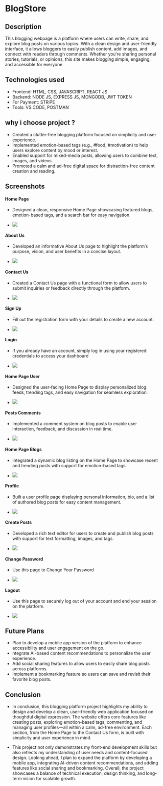 # BlogStore
## Description
This blogging webpage is a platform where users can write, share, and explore blog posts on various topics. With a clean design and user-friendly interface, it allows bloggers to easily publish content, add images, and connect with readers through comments. Whether you're sharing personal stories, tutorials, or opinions, this site makes blogging simple, engaging, and accessible for everyone.
## Technologies used
- Frontend: HTML, CSS, JAVASCRIPT, REACT JS
- Backend: NODE JS, EXPRESS JS, MONGODB, JWT TOKEN
- For Payment: STRIPE
- Tools: VS CODE, POSTMAN
## why i choose project ?
- Created a clutter-free blogging platform focused on simplicity and user experience.
- Implemented emotion-based tags (e.g., #food, #motivation) to help users explore content by mood or interest.
- Enabled support for mixed-media posts, allowing users to combine text, images, and videos.
- Promoted a calm and ad-free digital space for distraction-free content creation and reading.
## Screenshots
#### Home Page
   - Designed a clean, responsive Home Page showcasing featured blogs, emotion-based tags, and a search bar for easy navigation.

   - ![](https://github.com/Sayanibrahmachary/Blog-Webpage/blob/main/Assets/HomePage.png)
#### About Us
  - Developed an informative About Us page to highlight the platform’s purpose, vision, and user benefits in a concise layout.

  - ![](https://github.com/Sayanibrahmachary/Blog-Webpage/blob/main/Assets/AboutUs.png)
#### Contact Us
  - Created a Contact Us page with a functional form to allow users to submit inquiries or feedback directly through the platform.

  - ![](https://github.com/Sayanibrahmachary/Blog-Webpage/blob/main/Assets/ContactUs.png)
#### Sign Up
  - Fill out the registration form with your details to create a new account.

  - ![](https://github.com/Sayanibrahmachary/Blog-Webpage/blob/main/Assets/SignUp.png)
#### Login
   - If you already have an account, simply log in using your registered credentials to access your dashboard

   - ![](https://github.com/Sayanibrahmachary/Blog-Webpage/blob/main/Assets/Login.png)
#### Home Page User
   - Designed the user-facing Home Page to display personalized blog feeds, trending tags, and easy navigation for seamless exploration.

   - ![](https://github.com/Sayanibrahmachary/Blog-Webpage/blob/main/Assets/HomePageUser.png)
#### Posts Comments
   - Implemented a comment system on blog posts to enable user interaction, feedback, and discussion in real time.

   - ![](https://github.com/Sayanibrahmachary/Blog-Webpage/blob/main/Assets/ProductComments.png)
#### Home Page Blogs
   - Integrated a dynamic blog listing on the Home Page to showcase recent and trending posts with support for emotion-based tags.

   - ![](https://github.com/Sayanibrahmachary/Blog-Webpage/blob/main/Assets/HomePageBlog.png)
#### Profile
   - Built a user profile page displaying personal information, bio, and a list of authored blog posts for easy content management.

   - ![](https://github.com/Sayanibrahmachary/Blog-Webpage/blob/main/Assets/Profile.png)
#### Create Posts
   - Developed a rich text editor for users to create and publish blog posts with support for text formatting, images, and tags.

   - ![](https://github.com/Sayanibrahmachary/Blog-Webpage/blob/main/Assets/CreatePost.png)
#### Change Password
   - Use this page to Change Your Password

   - ![](https://github.com/Sayanibrahmachary/Blog-Webpage/blob/main/Assets/ChangePassword.png)
#### Logout
   - Use this page to securely log out of your account and end your session on the platform.

   - ![](https://github.com/Sayanibrahmachary/Blog-Webpage/blob/main/Assets/Logout.png)
## Future Plans
   - Plan to develop a mobile app version of the platform to enhance accessibility and user engagement on the go.
   - ntegrate AI-based content recommendations to personalize the user experience.
   - Add social sharing features to allow users to easily share blog posts across platforms.
   - Implement a bookmarking feature so users can save and revisit their favorite blog posts.
## Conclusion
   - In conclusion, this blogging platform project highlights my ability to design and develop a clean, user-friendly web application focused on thoughtful digital expression. The website offers core features like creating posts, exploring emotion-based tags, commenting, and managing user profiles—all within a calm, ad-free environment. Each section, from the Home Page to the Contact Us form, is built with simplicity and user experience in mind.

   - This project not only demonstrates my front-end development skills but also reflects my understanding of user needs and content-focused design. Looking ahead, I plan to expand the platform by developing a mobile app, integrating AI-driven content recommendations, and adding features like social sharing and bookmarking. Overall, the project showcases a balance of technical execution, design thinking, and long-term vision for scalable growth.

